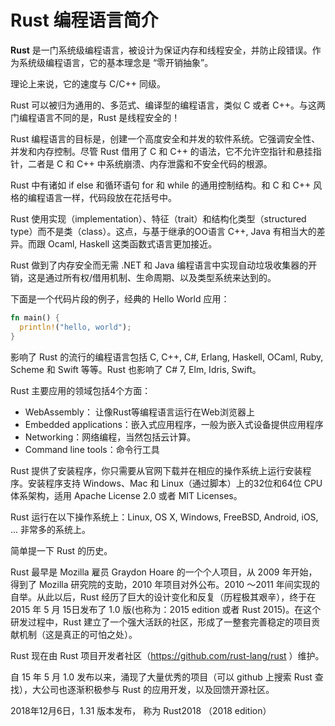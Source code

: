 # Rust 编程语言简介

**Rust** 是一门系统级编程语言，被设计为保证内存和线程安全，并防止段错误。作为系统级编程语言，它的基本理念是 “零开销抽象”。

理论上来说，它的速度与 C/C++ 同级。

Rust 可以被归为通用的、多范式、编译型的编程语言，类似 C 或者 C++。与这两门编程语言不同的是，Rust 是线程安全的！

Rust 编程语言的目标是，创建一个高度安全和并发的软件系统。它强调安全性、并发和内存控制。尽管 Rust 借用了 C 和 C++ 的语法，它不允许空指针和悬挂指针，二者是 C 和 C++ 中系统崩溃、内存泄露和不安全代码的根源。

Rust 中有诸如 if else 和循环语句 for 和 while 的通用控制结构。和 C 和 C++ 风格的编程语言一样，代码段放在花括号中。

Rust 使用实现（implementation）、特征（trait）和结构化类型（structured type）而不是类（class）。这点，与基于继承的OO语言 C++, Java 有相当大的差异。而跟 Ocaml, Haskell 这类函数式语言更加接近。

Rust 做到了内存安全而无需 .NET 和 Java 编程语言中实现自动垃圾收集器的开销，这是通过所有权/借用机制、生命周期、以及类型系统来达到的。

下面是一个代码片段的例子，经典的 Hello World 应用：

``` rust
fn main() {
  println!("hello, world");
}
```

影响了 Rust 的流行的编程语言包括 C, C++, C#, Erlang, Haskell, OCaml, Ruby, Scheme 和 Swift 等等。Rust 也影响了 C# 7, Elm, Idris, Swift。

Rust 主要应用的领域包括4个方面：

- WebAssembly： 让像Rust等编程语言运行在Web浏览器上
- Embedded applications：嵌入式应用程序，一般为嵌入式设备提供应用程序
- Networking：网络编程，当然包括云计算。
- Command line tools：命令行工具

Rust 提供了安装程序，你只需要从官网下载并在相应的操作系统上运行安装程序。安装程序支持 Windows、Mac 和 Linux（通过脚本）上的32位和64位 CPU 体系架构，适用 Apache License 2.0 或者 MIT Licenses。

Rust 运行在以下操作系统上：Linux, OS X, Windows, FreeBSD, Android, iOS, ... 非常多的系统上。

简单提一下 Rust 的历史。

Rust 最早是 Mozilla 雇员 Graydon Hoare 的一个个人项目，从 2009 年开始，得到了 Mozilla 研究院的支助，2010 年项目对外公布。2010 ～2011 年间实现的自举。从此以后，Rust 经历了巨大的设计变化和反复（历程极其艰辛），终于在 2015 年 5 月 15日发布了 1.0 版(也称为：2015 edition 或者 Rust 2015)。在这个研发过程中，Rust 建立了一个强大活跃的社区，形成了一整套完善稳定的项目贡献机制（这是真正的可怕之处）。

Rust 现在由 Rust 项目开发者社区（https://github.com/rust-lang/rust ）维护。

自 15 年 5 月 1.0 发布以来，涌现了大量优秀的项目（可以 github 上搜索 Rust 查找），大公司也逐渐积极参与 Rust 的应用开发，以及回馈开源社区。

2018年12月6日，1.31 版本发布， 称为 Rust2018 （2018 edition）
